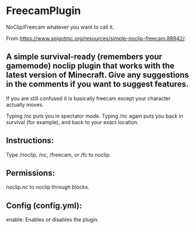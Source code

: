 # FreecamPlugin
NoClip/Freecam whatever you want to call it.

From https://www.spigotmc.org/resources/simple-noclip-freecam.88842/:

## A simple survival-ready (remembers your gamemode) noclip plugin that works with the latest version of Minecraft. Give any suggestions in the comments if you want to suggest features.

If you are still confused it is basically freecam except your character actually moves.

Typing /nc puts you in spectator mode. Typing /nc again puts you back in survival (for example), and back to your exact location.

## Instructions:
Type /noclip, /nc, /freecam, or /fc to noclip.

## Permissions:
noclip.nc to noclip through blocks.

## Config (config.yml):
enable: Enables or disables the plugin.
